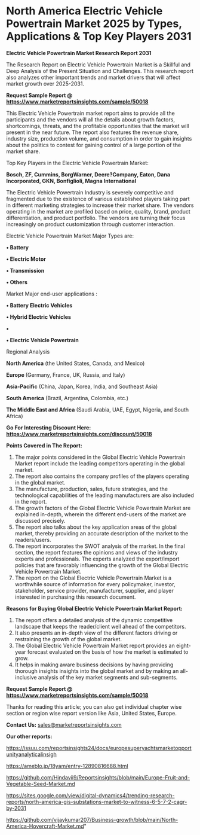 # North America Electric Vehicle Powertrain Market 2025 by Types, Applications & Top Key Players 2031

<strong>Electric Vehicle Powertrain Market Research Report 2031</strong>

The Research Report on Electric Vehicle Powertrain Market is a Skillful and Deep Analysis of the Present Situation and Challenges. This research report also analyzes other important trends and market drivers that will affect market growth over 2025-2031.

<strong>Request Sample Report @ <a href=https://www.marketreportsinsights.com/sample/50018>https://www.marketreportsinsights.com/sample/50018</a></strong>

This Electric Vehicle Powertrain market report aims to provide all the participants and the vendors will all the details about growth factors, shortcomings, threats, and the profitable opportunities that the market will present in the near future. The report also features the revenue share, industry size, production volume, and consumption in order to gain insights about the politics to contest for gaining control of a large portion of the market share.

Top Key Players in the Electric Vehicle Powertrain Market:

<strong>Bosch, ZF, Cummins, BorgWarner, Deere?Company, Eaton, Dana Incorporated, GKN, Bonfiglioli, Magna International</strong>

The Electric Vehicle Powertrain Industry is severely competitive and fragmented due to the existence of various established players taking part in different marketing strategies to increase their market share. The vendors operating in the market are profiled based on price, quality, brand, product differentiation, and product portfolio. The vendors are turning their focus increasingly on product customization through customer interaction.

Electric Vehicle Powertrain Market Major Types are:

<strong>•  Battery

•  Electric Motor

•  Transmission

•  Others</strong>

Market Major end-user applications :

<strong>•  Battery Electric Vehicles

•  Hybrid Electric Vehicles

•  

•  Electric Vehicle Powertrain</strong>

Regional Analysis

</u><strong><b>North America</b></strong> (the United States, Canada, and Mexico)

<strong><b>Europe </b></strong>(Germany, France, UK, Russia, and Italy)

<strong><b>Asia-Pacific</b></strong> (China, Japan, Korea, India, and Southeast Asia)

<strong><b>South America</b></strong> (Brazil, Argentina, Colombia, etc.)

<strong><b>The Middle East and Africa</b></strong> (Saudi Arabia, UAE, Egypt, Nigeria, and South Africa)

<strong>Go For Interesting Discount Here: <a href=https://www.marketreportsinsights.com/discount/50018>https://www.marketreportsinsights.com/discount/50018</a></strong>

<strong>Points Covered in The Report:</strong>
<ol>
  <li>The major points considered in the Global Electric Vehicle Powertrain Market report include the leading competitors operating in the global market.</li>
  <li>The report also contains the company profiles of the players operating in the global market.</li>
  <li>The manufacture, production, sales, future strategies, and the technological capabilities of the leading manufacturers are also included in the report.</li>
  <li>The growth factors of the Global Electric Vehicle Powertrain Market are explained in-depth, wherein the different end-users of the market are discussed precisely.</li>
  <li>The report also talks about the key application areas of the global market, thereby providing an accurate description of the market to the readers/users.</li>
  <li>The report incorporates the SWOT analysis of the market. In the final section, the report features the opinions and views of the industry experts and professionals. The experts analyzed the export/import policies that are favorably influencing the growth of the Global Electric Vehicle Powertrain Market.</li>
  <li>The report on the Global Electric Vehicle Powertrain Market is a worthwhile source of information for every policymaker, investor, stakeholder, service provider, manufacturer, supplier, and player interested in purchasing this research document.</li>
</ol>
<strong>Reasons for Buying Global Electric Vehicle Powertrain Market Report:</strong>

<ol>
  <li>The report offers a detailed analysis of the dynamic competitive landscape that keeps the reader/client well ahead of the competitors.</li>
  <li>It also presents an in-depth view of the different factors driving or restraining the growth of the global market.</li>
  <li>The Global Electric Vehicle Powertrain Market report provides an eight-year forecast evaluated on the basis of how the market is estimated to grow.</li>
  <li>It helps in making aware business decisions by having providing thorough insights insights into the global market and by making an all-inclusive analysis of the key market segments and sub-segments.</li>
</ol>
<strong>Request Sample Report @ <a href=https://www.marketreportsinsights.com/sample/50018>https://www.marketreportsinsights.com/sample/50018</a></strong>


Thanks for reading this article; you can also get individual chapter wise section or region wise report version like Asia, United States, Europe.

<strong>Contact Us:</strong>
sales@marketreportsinsights.com

<strong>Our other reports:</strong>

<a href=https://issuu.com/reportsinsights24/docs/europesuperyachtsmarketopportunityanalyticalinsigh>https://issuu.com/reportsinsights24/docs/europesuperyachtsmarketopportunityanalyticalinsigh</a>

<a href=https://ameblo.jp/18yam/entry-12890816688.html>https://ameblo.jp/18yam/entry-12890816688.html</a>

<a href=https://github.com/Hindavii9/Reportsinsights/blob/main/Europe-Fruit-and-Vegetable-Seed-Market.md>https://github.com/Hindavii9/Reportsinsights/blob/main/Europe-Fruit-and-Vegetable-Seed-Market.md</a>

<a href=https://sites.google.com/view/digital-dynamics4/trending-research-reports/north-america-gis-substations-market-to-witness-6-5-7-2-cagr-by-2031>https://sites.google.com/view/digital-dynamics4/trending-research-reports/north-america-gis-substations-market-to-witness-6-5-7-2-cagr-by-2031</a>

<a href=https://github.com/vijaykumar207/Business-growth/blob/main/North-America-Hovercraft-Market.md>https://github.com/vijaykumar207/Business-growth/blob/main/North-America-Hovercraft-Market.md</a>"
